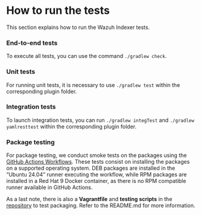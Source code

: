 # How to run the tests
This section explains how to run the Wazuh Indexer tests.

### End-to-end tests
To execute all tests, you can use the command `./gradlew check`.

### Unit tests
For running unit tests, it is necessary to use `./gradlew test` within the corresponding plugin folder.

### Integration tests
To launch integration tests, you can run `./gradlew integTest` and `./gradlew yamlresttest` within the corresponding plugin folder.

### Package testing
For package testing, we conduct smoke tests on the packages using the [GitHub Actions Workflows](https://github.com/wazuh/wazuh-indexer/blob/4.9.0/.github/workflows/build.yml). These tests consist on installing the packages on a supported operating system. DEB packages are installed in the “Ubuntu 24.04” runner executing the workflow, while RPM packages are installed in a Red Hat 9 Docker container, as there is no RPM compatible runner available in GitHub Actions.

As a last note, there is also a **Vagrantfile** and **testing scripts** in the [repository](https://github.com/wazuh/wazuh-indexer-plugins/tree/master/test-tools) to test packaging. Refer to the README.md for more information.
